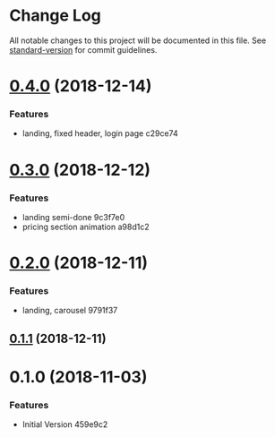 # Change Log

All notable changes to this project will be documented in this file. See [standard-version](https://github.com/conventional-changelog/standard-version) for commit guidelines.

<a name="0.4.0"></a>
# [0.4.0](/compare/v0.3.0...v0.4.0) (2018-12-14)


### Features

* landing, fixed header, login page c29ce74



<a name="0.3.0"></a>
# [0.3.0](/compare/v0.2.0...v0.3.0) (2018-12-12)


### Features

* landing semi-done 9c3f7e0
* pricing section animation a98d1c2



<a name="0.2.0"></a>
# [0.2.0](/compare/v0.1.1...v0.2.0) (2018-12-11)


### Features

* landing, carousel 9791f37



<a name="0.1.1"></a>
## [0.1.1](/compare/v0.1.0...v0.1.1) (2018-12-11)



<a name="0.1.0"></a>
# 0.1.0 (2018-11-03)


### Features

* Initial Version 459e9c2

